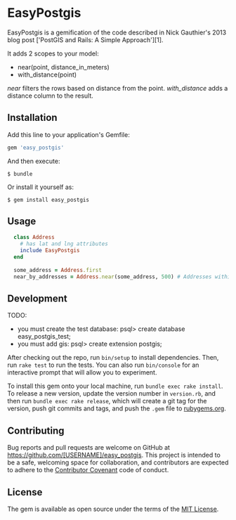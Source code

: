 # EasyPostgis

EasyPostgis is a gemification of the code described in Nick Gauthier's 2013 blog post 
['PostGIS and Rails: A Simple Approach'][1]. 

It adds 2 scopes to your model: 

* near(point, distance_in_meters)
* with_distance(point)

*near* filters the rows based on distance from the point.
*with_distance* adds a distance column to the result.

## Installation

Add this line to your application's Gemfile:

```ruby
gem 'easy_postgis'
```

And then execute:

    $ bundle

Or install it yourself as:

    $ gem install easy_postgis

## Usage

```ruby
  class Address
    # has lat and lng attributes 
    include EasyPostgis
  end
  
  some_address = Address.first
  near_by_addresses = Address.near(some_address, 500) # Addresses within 500 meters
```

## Development

TODO:
  
  * you must create the test database: psql> create database easy_postgis_test;
  * you must add gis: psql> create extension postgis;
  
After checking out the repo, run `bin/setup` to install dependencies. Then, run `rake test` to run the tests. You can also run `bin/console` for an interactive prompt that will allow you to experiment.

To install this gem onto your local machine, run `bundle exec rake install`. To release a new version, update the version number in `version.rb`, and then run `bundle exec rake release`, which will create a git tag for the version, push git commits and tags, and push the `.gem` file to [rubygems.org](https://rubygems.org).

## Contributing

Bug reports and pull requests are welcome on GitHub at https://github.com/[USERNAME]/easy_postgis. This project is intended to be a safe, welcoming space for collaboration, and contributors are expected to adhere to the [Contributor Covenant](http://contributor-covenant.org) code of conduct.


## License

The gem is available as open source under the terms of the [MIT License](http://opensource.org/licenses/MIT).

